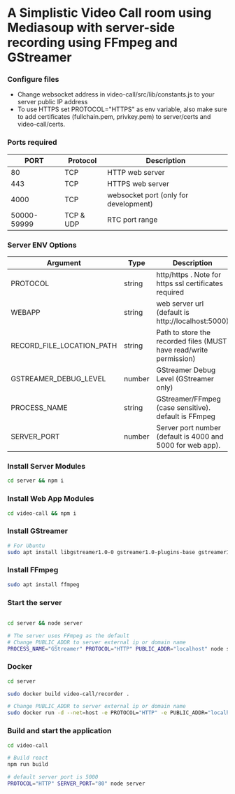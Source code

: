# A Simplistic Video Call room using Mediasoup with server-side recording using FFmpeg and GStreamer

### Configure files

- Change websocket address in video-call/src/lib/constants.js to your server public IP address
- To use HTTPS set PROTOCOL="HTTPS" as env variable, also make sure to add certificates (fullchain.pem, privkey.pem) to server/certs and video-call/certs. 


### Ports required

| PORT  | Protocol  | Description  |
| ------------ | ------------ | ------------ |
| 80  | TCP | HTTP web server   |
| 443  | TCP | HTTPS web server   |
| 4000  | TCP | websocket port (only for development)  |
| 50000-59999  | TCP & UDP  | RTC port range |


### Server ENV Options

| Argument | Type | Description |
| -------- | -- | --------- |
| PROTOCOL | string | http/https . Note for https ssl certificates required |
| WEBAPP | string | web server url (default is http://localhost:5000) |
| RECORD_FILE_LOCATION_PATH | string | Path to store the recorded files (MUST have read/write permission) |
| GSTREAMER_DEBUG_LEVEL | number | GStreamer Debug Level (GStreamer only) |
| PROCESS_NAME | string | GStreamer/FFmpeg (case sensitive). default is FFmpeg |
| SERVER_PORT | number | Server port number (default is 4000 and 5000 for web app). |


### Install Server Modules

```bash
cd server && npm i
```

### Install Web App Modules

```bash
cd video-call && npm i
```

### Install GStreamer

```bash
# For Ubuntu
sudo apt install libgstreamer1.0-0 gstreamer1.0-plugins-base gstreamer1.0-plugins-good gstreamer1.0-plugins-bad gstreamer1.0-plugins-ugly gstreamer1.0-libav gstreamer1.0-doc gstreamer1.0-tools gstreamer1.0-x gstreamer1.0-alsa gstreamer1.0-gl gstreamer1.0-gtk3 gstreamer1.0-qt5 gstreamer1.0-pulseaudio
```

### Install FFmpeg
```bash
sudo apt install ffmpeg
```

### Start the server

```bash

cd server && node server

# The server uses FFmpeg as the default
# Change PUBLIC_ADDR to server external ip or domain name
PROCESS_NAME="GStreamer" PROTOCOL="HTTP" PUBLIC_ADDR="localhost" node server
```

### Docker

```bash
cd server

sudo docker build video-call/recorder .

# Change PUBLIC_ADDR to server external ip or domain name
sudo docker run -d --net=host -e PROTOCOL="HTTP" -e PUBLIC_ADDR="localhost" video-call/recorder
```

### Build and start the application

```bash
cd video-call

# Build react
npm run build

# default server port is 5000
PROTOCOL="HTTP" SERVER_PORT="80" node server
```
